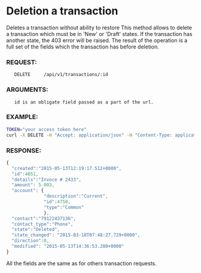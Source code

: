 # Deletion a transaction
Deletes a transaction without ability to restore
This method allows to delete a transaction which must be in 'New' or 'Draft' states. If the transaction has another state, the 403 error will be raised. The result of the operation is a full set of the fields which the transaction has before deletion.
### REQUEST:
       DELETE     /api/v1/transactions/:id
### ARGUMENTS:
       id is an obligate field passed as a part of the url.
### EXAMPLE:
```bash
TOKEN="your access token here"
curl -X DELETE -H "Accept: application/json" -H "Content-Type: application/json" -H "Authorization: Bearer $TOKEN" https://api.projectdgc.com/api/v1/transactions/4350
```
### RESPONSE:
```javascript
{
  "created":"2015-05-13T12:19:17.512+0000",
  "id":4851, 
  "details":"Invoce # 2433",
  "amount": 5.003,
  "account": { 
              "description":"Current",
              "id":4750,
              "type":"Common"
              },
  "contact":"79122437136", 
  "contact_type":"Phone",
  "state":"Deleted", 
  "state_changed": "2015-03-18T07:48:27.729+0000",
  "direction":0,
  "modified": "2015-05-13T14:36:53.280+0000"
}
```
All the fields are the same as for others transaction requests.
